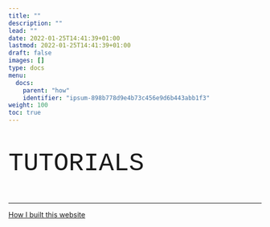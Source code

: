 ```yaml
---
title: ""
description: ""
lead: ""
date: 2022-01-25T14:41:39+01:00
lastmod: 2022-01-25T14:41:39+01:00
draft: false
images: []
type: docs
menu:
  docs:
    parent: "how"
    identifier: "ipsum-898b778d9e4b73c456e9d6b443abb1f3"
weight: 100
toc: true
---
```



<p style="font-family: Courier New; font-size: 50px"> TUTORIALS</p>

----------------

<a class="btn btn-primary btn- px-4 mb-2" href="/docs/tutorials/how/doks/introduction/" role="button">How I built this website</a>